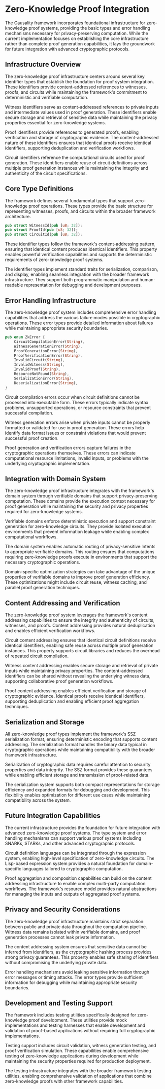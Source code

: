 # Zero-Knowledge Proof Integration

The Causality framework incorporates foundational infrastructure for zero-knowledge proof systems, providing the basic types and error handling mechanisms necessary for privacy-preserving computation. While the current implementation focuses on establishing the core infrastructure rather than complete proof generation capabilities, it lays the groundwork for future integration with advanced cryptographic protocols.

## Infrastructure Overview

The zero-knowledge proof infrastructure centers around several key identifier types that establish the foundation for proof system integration. These identifiers provide content-addressed references to witnesses, proofs, and circuits while maintaining the framework's commitment to deterministic and verifiable computation.

Witness identifiers serve as content-addressed references to private inputs and intermediate values used in proof generation. These identifiers enable secure storage and retrieval of sensitive data while maintaining the privacy properties essential for zero-knowledge systems.

Proof identifiers provide references to generated proofs, enabling verification and storage of cryptographic evidence. The content-addressed nature of these identifiers ensures that identical proofs receive identical identifiers, supporting deduplication and verification workflows.

Circuit identifiers reference the computational circuits used for proof generation. These identifiers enable reuse of circuit definitions across multiple proof generation instances while maintaining the integrity and authenticity of the circuit specifications.

## Core Type Definitions

The framework defines several fundamental types that support zero-knowledge proof operations. These types provide the basic structure for representing witnesses, proofs, and circuits within the broader framework architecture.

```rust
pub struct WitnessId(pub [u8; 32]);
pub struct ProofId(pub [u8; 32]);
pub struct CircuitId(pub [u8; 32]);
```

These identifier types follow the framework's content-addressing pattern, ensuring that identical content produces identical identifiers. This property enables powerful verification capabilities and supports the deterministic requirements of zero-knowledge proof systems.

The identifier types implement standard traits for serialization, comparison, and display, enabling seamless integration with the broader framework infrastructure. They support both programmatic manipulation and human-readable representation for debugging and development purposes.

## Error Handling Infrastructure

The zero-knowledge proof system includes comprehensive error handling capabilities that address the various failure modes possible in cryptographic operations. These error types provide detailed information about failures while maintaining appropriate security boundaries.

```rust
pub enum ZkError {
    CircuitCompilationError(String),
    WitnessGenerationError(String),
    ProofGenerationError(String),
    ProofVerificationError(String),
    InvalidCircuit(String),
    InvalidWitness(String),
    InvalidProof(String),
    ResourceNotFound(String),
    SerializationError(String),
    DeserializationError(String),
}
```

Circuit compilation errors occur when circuit definitions cannot be processed into executable form. These errors typically indicate syntax problems, unsupported operations, or resource constraints that prevent successful compilation.

Witness generation errors arise when private inputs cannot be properly formatted or validated for use in proof generation. These errors help identify data format issues or constraint violations that would prevent successful proof creation.

Proof generation and verification errors capture failures in the cryptographic operations themselves. These errors can indicate computational resource limitations, invalid inputs, or problems with the underlying cryptographic implementation.

## Integration with Domain System

The zero-knowledge proof infrastructure integrates with the framework's domain system through verifiable domains that support privacy-preserving computation. These domains provide the execution context necessary for proof generation while maintaining the security and privacy properties required for zero-knowledge systems.

Verifiable domains enforce deterministic execution and support constraint generation for zero-knowledge circuits. They provide isolated execution environments that prevent information leakage while enabling complex computational workflows.

The domain system enables automatic routing of privacy-sensitive Intents to appropriate verifiable domains. This routing ensures that computations requiring zero-knowledge proofs execute in environments that support the necessary cryptographic operations.

Domain-specific optimization strategies can take advantage of the unique properties of verifiable domains to improve proof generation efficiency. These optimizations might include circuit reuse, witness caching, and parallel proof generation techniques.

## Content Addressing and Verification

The zero-knowledge proof system leverages the framework's content addressing capabilities to ensure the integrity and authenticity of circuits, witnesses, and proofs. Content addressing provides natural deduplication and enables efficient verification workflows.

Circuit content addressing ensures that identical circuit definitions receive identical identifiers, enabling safe reuse across multiple proof generation instances. This property supports circuit libraries and reduces the overhead of repeated circuit compilation.

Witness content addressing enables secure storage and retrieval of private inputs while maintaining privacy properties. The content-addressed identifiers can be shared without revealing the underlying witness data, supporting collaborative proof generation workflows.

Proof content addressing enables efficient verification and storage of cryptographic evidence. Identical proofs receive identical identifiers, supporting deduplication and enabling efficient proof aggregation techniques.

## Serialization and Storage

All zero-knowledge proof types implement the framework's SSZ serialization format, ensuring deterministic encoding that supports content addressing. The serialization format handles the binary data typical in cryptographic operations while maintaining compatibility with the broader framework infrastructure.

Serialization of cryptographic data requires careful attention to security properties and data integrity. The SSZ format provides these guarantees while enabling efficient storage and transmission of proof-related data.

The serialization system supports both compact representations for storage efficiency and expanded formats for debugging and development. This flexibility enables optimization for different use cases while maintaining compatibility across the system.

## Future Integration Capabilities

The current infrastructure provides the foundation for future integration with advanced zero-knowledge proof systems. The type system and error handling mechanisms can support various proof systems including SNARKs, STARKs, and other advanced cryptographic protocols.

Circuit definition languages can be integrated through the expression system, enabling high-level specification of zero-knowledge circuits. The Lisp-based expression system provides a natural foundation for domain-specific languages tailored to cryptographic computation.

Proof aggregation and composition capabilities can build on the content addressing infrastructure to enable complex multi-party computation workflows. The framework's resource model provides natural abstractions for managing the inputs and outputs of aggregated proof systems.

## Privacy and Security Considerations

The zero-knowledge proof infrastructure maintains strict separation between public and private data throughout the computation pipeline. Witness data remains isolated within verifiable domains, and proof generation processes cannot leak private information.

The content addressing system ensures that sensitive data cannot be inferred from identifiers, as the cryptographic hashing process provides strong privacy guarantees. This property enables safe sharing of identifiers without compromising the underlying private data.

Error handling mechanisms avoid leaking sensitive information through error messages or timing attacks. The error types provide sufficient information for debugging while maintaining appropriate security boundaries.

## Development and Testing Support

The framework includes testing utilities specifically designed for zero-knowledge proof development. These utilities provide mock implementations and testing harnesses that enable development and validation of proof-based applications without requiring full cryptographic implementations.

Testing support includes circuit validation, witness generation testing, and proof verification simulation. These capabilities enable comprehensive testing of zero-knowledge applications during development while maintaining the security properties required for production deployment.

The testing infrastructure integrates with the broader framework testing utilities, enabling comprehensive validation of applications that combine zero-knowledge proofs with other framework capabilities.